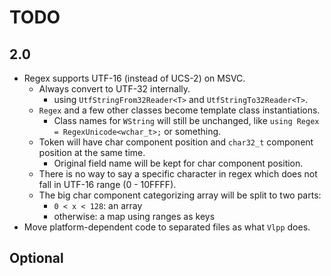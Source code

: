 # TODO

## 2.0

- Regex supports UTF-16 (instead of UCS-2) on MSVC.
  - Always convert to UTF-32 internally.
    - using `UtfStringFrom32Reader<T>` and `UtfStringTo32Reader<T>`.
  - `Regex` and a few other classes become template class instantiations.
    - Class names for `WString` will still be unchanged, like `using Regex = RegexUnicode<wchar_t>;` or something.
  - Token will have char component position and `char32_t` component position at the same time.
    - Original field name will be kept for char component position.
  - There is no way to say a specific character in regex which does not fall in UTF-16 range (0 - 10FFFF).
  - The big char component categorizing array will be split to two parts:
    - `0 < x < 128`: an array
    - otherwise: a map using ranges as keys
- Move platform-dependent code to separated files as what `Vlpp` does.

## Optional
